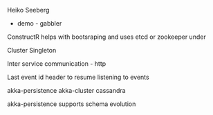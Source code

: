 Heiko Seeberg
 - demo - gabbler

ConstructR helps with bootsraping and uses etcd or zookeeper under

Cluster Singleton

Inter service communication - http

Last event id header to resume listening to events

akka-persistence
akka-cluster
cassandra

akka-persistence supports schema evolution
